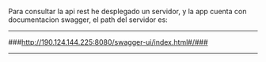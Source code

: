 Para consultar la api rest he desplegado un servidor, y la app cuenta con documentacion swagger,
el path del servidor es:

***************************************************************

###http://190.124.144.225:8080/swagger-ui/index.html#/###

***************************************************************
